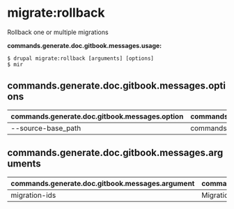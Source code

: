 # migrate:rollback
Rollback one or multiple migrations

**commands.generate.doc.gitbook.messages.usage:**
```
$ drupal migrate:rollback [arguments] [options]
$ mir  
```

## commands.generate.doc.gitbook.messages.options
commands.generate.doc.gitbook.messages.option | commands.generate.doc.gitbook.messages.details
-------|-------------
--source-base_path | commands.migrate.setup.options.source-base-path

## commands.generate.doc.gitbook.messages.arguments
commands.generate.doc.gitbook.messages.argument | commands.generate.doc.gitbook.messages.details
---------|-------------
migration-ids | Migration id(s)
